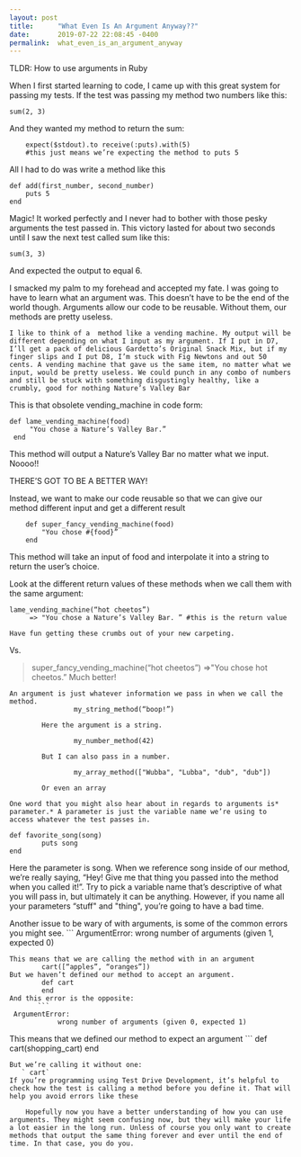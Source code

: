 ```yaml
---
layout: post
title:      "What Even Is An Argument Anyway??"
date:       2019-07-22 22:08:45 -0400
permalink:  what_even_is_an_argument_anyway
---
```



TLDR: How to use arguments in Ruby

When I first started learning to code, I came up with this great system for passing my tests. If the test was passing my method two numbers like this:
		
`sum(2, 3)`

And they wanted my method to return the sum:

```
    expect($stdout).to receive(:puts).with(5) 
    #this just means we’re expecting the method to puts 5
```

All I had to do was write a method like this

```
def add(first_number, second_number)
    puts 5
end
```

Magic! It worked perfectly and I never had to bother with those pesky arguments the test passed in. 
This victory lasted for about two seconds until I saw the next test called sum like this:

`sum(3, 3)`

And expected the output to equal 6.

I smacked my palm to my forehead and accepted my fate. I was going to have to learn what an argument was. This doesn’t have to be the end of the world though. Arguments allow our code to be reusable. Without them, our methods are pretty useless.

    I like to think of a  method like a vending machine. My output will be different depending on what I input as my argument. If I put in D7, I’ll get a pack of delicious Gardetto’s Original Snack Mix, but if my finger slips and I put D8, I’m stuck with Fig Newtons and out 50 cents. A vending machine that gave us the same item, no matter what we input, would be pretty useless. We could punch in any combo of numbers and still be stuck with something disgustingly healthy, like a crumbly, good for nothing Nature’s Valley Bar
This is that obsolete vending_machine in code form:
   ```
 def lame_vending_machine(food)
        "You chose a Nature’s Valley Bar.”
    end
```
This method will output a Nature’s Valley Bar no matter what we input. Noooo!!

THERE’S GOT TO BE A BETTER WAY!

Instead, we want to make our code reusable so that we can give our method different input and get a different result
```
    def super_fancy_vending_machine(food)
        "You chose #{food}”
    end 
```
This method will take an input of food and interpolate it into a string to return the user’s choice. 

Look at the different return values of these methods when we call them with the same argument:
   ```
 lame_vending_machine(“hot cheetos”)
        => "You chose a Nature’s Valley Bar. ” #this is the return value
```
    Have fun getting these crumbs out of your new carpeting.
		
Vs.

> super_fancy_vending_machine(“hot cheetos”)
>     =>"You chose hot cheetos.”
Much better!

    An argument is just whatever information we pass in when we call the method.
					my_string_method(“boop!”)

            Here the argument is a string.
            
					my_number_method(42)

            But I can also pass in a number.

					my_array_method(["Wubba", "Lubba", "dub", "dub"])

            Or even an array

    One word that you might also hear about in regards to arguments is* parameter.* A parameter is just the variable name we’re using to access whatever the test passes in.
```
def favorite_song(song)
		puts song
end
```
Here the parameter is song. When we reference song inside of our method, we’re really saying, “Hey! Give me that thing you passed into the method when you called it!”. Try to pick a variable name that’s descriptive of what you will pass in, but ultimately it can be anything. However, if you name all your parameters “stuff" and "thing", you’re going to have a bad time. 

Another issue to be wary of with arguments, is some of the common errors you might see. 
    ```
ArgumentError:
         wrong number of arguments (given 1, expected 0)
```
This means that we are calling the method with in an argument
        cart([“apples”, “oranges”])
But we haven’t defined our method to accept an argument.
        def cart
        end
And this error is the opposite:
       ```
 ArgumentError:
            wrong number of arguments (given 0, expected 1)
```
This means that we defined our method to expect an argument
      ```
  def cart(shopping_cart)
        end
```
But we’re calling it without one:
   ` cart`
If you’re programming using Test Drive Development, it’s helpful to check how the test is calling a method before you define it. That will help you avoid errors like these

    Hopefully now you have a better understanding of how you can use arguments. They might seem confusing now, but they will make your life a lot easier in the long run. Unless of course you only want to create methods that output the same thing forever and ever until the end of time. In that case, you do you.
